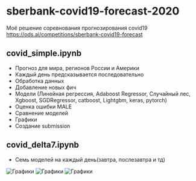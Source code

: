 # sberbank-covid19-forecast-2020
Моё решение соревнования прогнозирования covid19 https://ods.ai/competitions/sberbank-covid19-forecast

## covid_simple.ipynb
- Прогноз для мира, регионов России и Америки
- Каждый день предсказывается последовательно 
- Обработка данных
- Добавление новых фич
- Модели (Линейная регрессия, Adaboost Regressor, Случайный лес, Xgboost, SGDRegressor, catboost, Lightgbm, keras, pytorch)
- Оценка ошибки MALE
- Сравнение моделей
- Графики
- Создание submission
## covid_delta7.ipynb
- Семь моделей на каждый день(завтра, послезавтра и тд)


![Графики](https://github.com/vlomme/sberbank-covid19-forecast-2020/blob/master/1.jpg)
![Графики](https://github.com/vlomme/sberbank-covid19-forecast-2020/blob/master/3.jpg)
![Графики](https://github.com/vlomme/sberbank-covid19-forecast-2020/blob/master/2.jpg)
